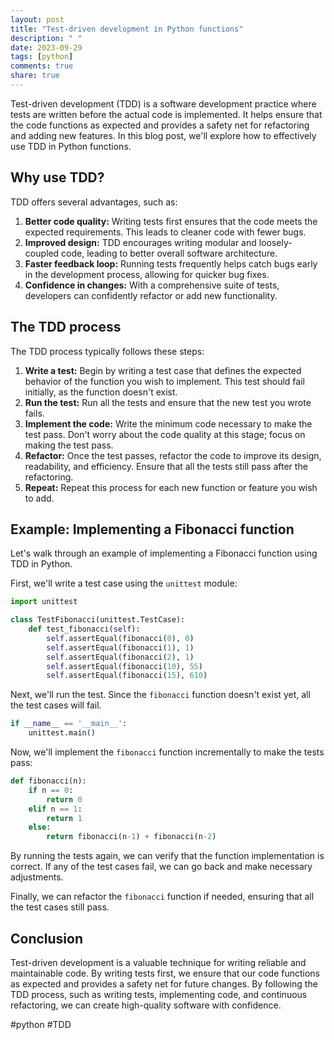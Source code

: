```yaml
---
layout: post
title: "Test-driven development in Python functions"
description: " "
date: 2023-09-29
tags: [python]
comments: true
share: true
---
```


Test-driven development (TDD) is a software development practice where tests are written before the actual code is implemented. It helps ensure that the code functions as expected and provides a safety net for refactoring and adding new features. In this blog post, we'll explore how to effectively use TDD in Python functions.

## Why use TDD?

TDD offers several advantages, such as:

1. **Better code quality:** Writing tests first ensures that the code meets the expected requirements. This leads to cleaner code with fewer bugs.
2. **Improved design:** TDD encourages writing modular and loosely-coupled code, leading to better overall software architecture.
3. **Faster feedback loop:** Running tests frequently helps catch bugs early in the development process, allowing for quicker bug fixes.
4. **Confidence in changes:** With a comprehensive suite of tests, developers can confidently refactor or add new functionality.

## The TDD process

The TDD process typically follows these steps:

1. **Write a test:** Begin by writing a test case that defines the expected behavior of the function you wish to implement. This test should fail initially, as the function doesn't exist.
2. **Run the test:** Run all the tests and ensure that the new test you wrote fails.
3. **Implement the code:** Write the minimum code necessary to make the test pass. Don't worry about the code quality at this stage; focus on making the test pass.
4. **Refactor:** Once the test passes, refactor the code to improve its design, readability, and efficiency. Ensure that all the tests still pass after the refactoring.
5. **Repeat:** Repeat this process for each new function or feature you wish to add.

## Example: Implementing a Fibonacci function

Let's walk through an example of implementing a Fibonacci function using TDD in Python.

First, we'll write a test case using the `unittest` module:

```python
import unittest

class TestFibonacci(unittest.TestCase):
    def test_fibonacci(self):
        self.assertEqual(fibonacci(0), 0)
        self.assertEqual(fibonacci(1), 1)
        self.assertEqual(fibonacci(2), 1)
        self.assertEqual(fibonacci(10), 55)
        self.assertEqual(fibonacci(15), 610)
```

Next, we'll run the test. Since the `fibonacci` function doesn't exist yet, all the test cases will fail.

```python
if __name__ == '__main__':
    unittest.main()
```

Now, we'll implement the `fibonacci` function incrementally to make the tests pass:

```python
def fibonacci(n):
    if n == 0:
        return 0
    elif n == 1:
        return 1
    else:
        return fibonacci(n-1) + fibonacci(n-2)
```

By running the tests again, we can verify that the function implementation is correct. If any of the test cases fail, we can go back and make necessary adjustments.

Finally, we can refactor the `fibonacci` function if needed, ensuring that all the test cases still pass.

## Conclusion

Test-driven development is a valuable technique for writing reliable and maintainable code. By writing tests first, we ensure that our code functions as expected and provides a safety net for future changes. By following the TDD process, such as writing tests, implementing code, and continuous refactoring, we can create high-quality software with confidence.

#python #TDD